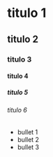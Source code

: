 # titulo 1
## titulo 2
### titulo 3
#### titulo 4
##### titulo 5
###### titulo 6

* bullet 1
* bullet 2
* bullet 3

